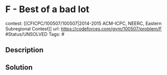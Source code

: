 # F - Best of a bad lot

contest: [[CFICPC/100507/100507|2014-2015 ACM-ICPC, NEERC, Eastern Subregional Contest]]
url: https://codeforces.com/gym/100507/problem/F
#Status/UNSOLVED
Tags: #

## Description

## Solution

